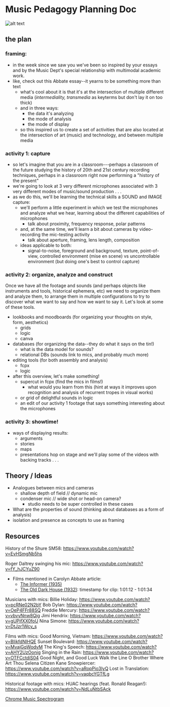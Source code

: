 # Music Pedagogy Planning Doc

![alt text](https://files.slack.com/files-pri/T0HTW3H0V-F036JP21M3K/image_from_ios.jpg?pub_secret=59fb93b1a9)

## the plan

### framing:

* in the week since we saw you we've been so inspired by your essays and by the Music Dept's special relationship with multimodal academic work.
* like, check out this Abbate essay--it yearns to be something more than text
    * what's cool about it is that it's at the intersection of multiple different media (*intermediality, transmedia* as keyterms but don't lay it on too thick)
    * and in three ways: 
        * the data it's analyzing  
        * the mode of analysis
        * the mode of display
    * so this inspired us to create a set of activities that are also located at the intersection of art (music) and technology, and between multiple media

### activity 1: capture
* so let's imagine that you are in a classroom---perhaps a classroom of the future studying the history of 20th and 21st century recording techniques, perhaps in a classroom right now performing a "history of the present"
* we're going to look at 3 very different microphones associated with 3 very different modes of music/sound production . . . 
* as we do this, we'll be learning the technical skills a SOUND and IMAGE capture:
    * we'll perform a little experiment in which we test the microphones and analyze what we hear, learning about the different capabilities of microphones
        * talk about proximity, frequency response, polar patterns
    * and, at the same time, we'll learn a bit about cameras by video-recording the mic-testing activity
        * talk about aperture, framing, lens length, composition
    * ideas applicable to both:
        * signal-to-noise, foreground and background, texture, point-of-view, controlled environment (mise en scene) vs uncontrollable environment (but doing one's best to control capture)

### activity 2: organize, analyze and construct

Once we have all the footage and sounds (and perhaps objects like instruments and tools, historical ephemera, etc) we need to organize them and analyze them, to arrange them in multiple configurations to try to discover what we want to say and how we want to say it. Let's look at some of these tools.

* lookbooks and moodboards (for organizing your thoughts on style, form, aesthetics)
    * grids
    * logic
    * canva
* databases (for organizing the data--they do what it says on the tin!)
    * what is the data model for sounds?
    * relational DBs (sounds link to mics, and probably much more)
* editing tools (for both assembly and analysis)
    * fcpx
    * logic
* after this overview, let's make something!
    * supercut in fcpx (find the mics in films!)
        * what would you learn from this (hint at ways it improves upon recognition and analysis of recurrent tropes in visual works)
    * or grid of delightful sounds in logic
    * an edit of our activity 1 footage that says something interesting about the microphones

### activity 3: showtime!
* ways of displaying results:
    * arguments
    * stories
    * maps
    * presentations
hop on stage and we'll play some of the videos with backing tracks . . . 


## Theory / Ideas

* Analogues between mics and cameras
    * shallow depth of field // dynamic mic
    * condenser mic // wide shot or head-on camera?
        * studio needs to be super controlled in these cases
* What are the properties of sound (thinking about databases as a form of analysis)
* isolation and presence as concepts to use as framing





## Resources

History of the Shure SM58: https://www.youtube.com/watch?v=EvHSmgNb5hs

Roger Daltrey swinging his mic: https://www.youtube.com/watch?v=fY_hJCYuZ90

* Films mentioned in Carolyn Abbate article:
    * [The Informer (1935)](https://www.youtube.com/watch?v=9wg9sv_fjAg)
    * [The Old Dark House (1932)](https://www.youtube.com/watch?v=QON5i4GQ7ho): timestamp for clip: 1:01:12 - 1:01:34


Musicians with mics:
Billie Holiday: https://www.youtube.com/watch?v=pcRNe02N2bY
Bob Dylan: https://www.youtube.com/watch?v=OeP4FFr88SQ
Freddie Mercury: https://www.youtube.com/watch?v=vbvyNnw8Qjg
Jimi Hendrix: https://www.youtube.com/watch?v=gUPifXX0foU
Nina Simone: https://www.youtube.com/watch?v=DtJzr1Wcy_s


Films with mics:
Good Morning, Vietnam: https://www.youtube.com/watch?v=BIikfdNIHQE
Sunset Boulevard: https://www.youtube.com/watch?v=MvajGqWodvM
The King's Speech: https://www.youtube.com/watch?v=AHY2UzOonig
Singing in the Rain: https://www.youtube.com/watch?v=OTFCctdiS04
Good Night, and Good Luck
Walk the Line
O Brother Where Art Thou
Selena
Citizen Kane
Snowpiercer: https://www.youtube.com/watch?v=aRopPio3IyQ
Lost in Translation: https://www.youtube.com/watch?v=vaqbcYGTfLg


Historical footage with mics:
HUAC hearings (feat. Ronald Reagan!): https://www.youtube.com/watch?v=NdLuNtbSAck

[Chrome Music Spectrogram](https://musiclab.chromeexperiments.com/spectrogram/)
